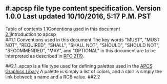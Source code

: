 #.apcsp file type content specification.
Version 1.0.0
Last updated 10/10/2016, 5:17 P.M. PST
---
Table of contents
[1.1](#1.1)Conentions used in this document<br>
[2.1](#2.1)Introduction to apcsp<br>
##1.1 Conventions used in this document
The key words "MUST", "MUST NOT", "REQUIRED", "SHALL", "SHALL
NOT", "SHOULD", "SHOULD NOT", "RECOMMENDED",  "MAY", and
"OPTIONAL" in this document are to be interpreted as described in
[RFC 2119](https://tools.ietf.org/html/rfc2119).

##2.1
.apcsp is a file type used for defining palettes used in the [APCS Graphics Libary](apcs.io)
A palette is simply a list of colors, and a clolr is simply the link betweeb a name and a RGB value.
##2.2

